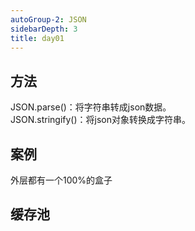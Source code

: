 ```yaml
---
autoGroup-2: JSON
sidebarDepth: 3
title: day01
---
```


## 方法
JSON.parse()：将字符串转成json数据。    
JSON.stringify()：将json对象转换成字符串。

## 案例
外层都有一个100%的盒子

## 缓存池
